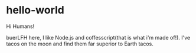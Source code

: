 # hello-world

Hi Humans!

buerLFH here, I like Node.js and coffesscript(that is what i'm made of!).
I've tacos on the moon and find them far superior to Earth tacos.
